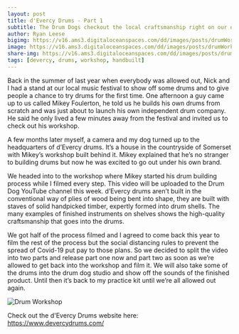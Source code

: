 ```yaml
---
layout: post
title: d'Evercy Drums - Part 1
subtitle: The Drum Dogs checkout the local craftsmanship right on our doorstep.
author: Ryan Leese
bigimg: https://v16.ams3.digitaloceanspaces.com/dd/images/posts/drumWorkshop01.jpg
image: https://v16.ams3.digitaloceanspaces.com/dd/images/posts/drumWorkshop02-sq.jpg
share-img: https://v16.ams3.digitaloceanspaces.com/dd/images/posts/drumWorkshop02-share-img.jpg
tags: [devercy, drums, workshop, handbuilt]
---
```


Back in the summer of last year when everybody was allowed out, Nick and I had a stand at our local music festival to show off some drums and to give people a chance to try drums for the first time. One afternoon a guy came up to us called Mikey Foulerton, he told us he builds his own drums from scratch and was just about to launch his own independent drum company. He said he only lived a few minutes away from the festival and invited us to check out his workshop.

A few months later myself, a camera and my dog turned up to the headquarters of d’Evercy drums. It’s a house in the countryside of Somerset with Mikey’s workshop built behind it. Mikey explained that he’s no stranger to building drums but now he was excited to go out under his own brand.

We headed into to the workshop where Mikey started his drum building process while I filmed every step. This video will be uploaded to the Drum Dog YouTube channel this week. d’Evercy drums aren’t built in the conventional way of plies of wood being bent into shape, they are built with staves of solid handpicked timber, expertly formed into drum shells. The many examples of finished instruments on shelves shows the high-quality craftsmanship that goes into the drums.

We got half of the process filmed and I agreed to come back this year to film the rest of the process but the social distancing rules to prevent the spread of Covid-19 put pay to those plans. So we decided to split the video into two parts and release part one now and part two as soon as we’re allowed to get back into the workshop and film it. We will also take some of the drums into the drum dog studio and show off the sounds of the finished product.  Until then it’s back to my practice kit until we’re all allowed out again.

![Drum Workshop](https://v16.ams3.digitaloceanspaces.com/dd/images/posts/drumWorkshop02.jpg)

Check out the d'Evercy Drums website here: https://www.devercydrums.com/